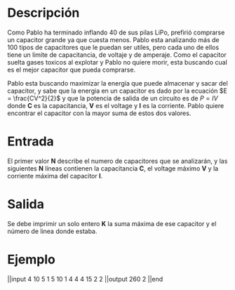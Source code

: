 # Descripción

Como Pablo ha terminado inflando 40 de sus pilas LiPo, prefirió comprarse un capacitor grande ya que cuesta menos. Pablo esta analizando más de 100 tipos de capacitores que le puedan ser utiles, pero cada uno de ellos tiene un limite de capacitancia, de voltaje y de amperaje. Como el capacitor suelta gases toxicos al explotar y Pablo no quiere morir, esta buscando cual es el mejor capacitor que pueda comprarse.

Pablo esta buscando maximizar la energía que puede almacenar y sacar del capacitor, y sabe que la energia en un capacitor es dado por la ecuación $E = \frac{CV^2}{2}$ y que la potencia de salida de un circuito es de $P = IV$ donde **C** es la capacitancia, **V** es el voltage y **I** es la corriente. Pablo quiere encontrar el capacitor con la mayor suma de estos dos valores.

# Entrada

El primer valor **N** describe el numero de capacitores que se analizarán, y las siguientes **N** líneas contienen la capacitancia **C**, el voltage máximo **V** y la corriente máxima del capacitor **I**.

# Salida

Se debe imprimir un solo entero **K** la suma máxima de ese capacitor y el número de linea donde estaba.

# Ejemplo

||input
4
10 5 1
5 10 1
4 4 4
15 2 2
||output
260 2
||end
